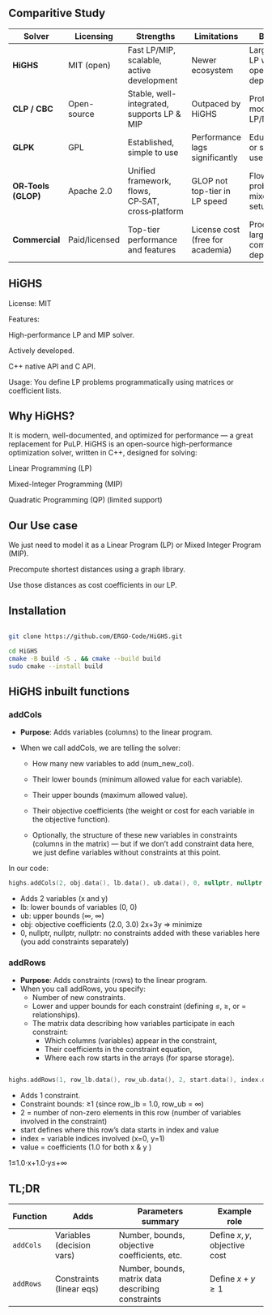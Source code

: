 ## Comparitive Study

| Solver              | Licensing     | Strengths                                        | Limitations                      | Best For                                       |
| ------------------- | ------------- | ------------------------------------------------ | -------------------------------- | ---------------------------------------------- |
| **HiGHS**           | MIT (open)    | Fast LP/MIP, scalable, active development        | Newer ecosystem                  | Large-scale LP with open-source dependency     |
| **CLP / CBC**       | Open-source   | Stable, well-integrated, supports LP & MIP       | Outpaced by HiGHS                | Prototyping, moderate LP/MIP tasks             |
| **GLPK**            | GPL           | Established, simple to use                       | Performance lags significantly   | Educational or simpler LP use cases            |
| **OR‑Tools (GLOP)** | Apache 2.0    | Unified framework, flows, CP‑SAT, cross‑platform | GLOP not top-tier in LP speed    | Flow/network problems and mixed-model setups   |
| **Commercial**      | Paid/licensed | Top-tier performance and features                | License cost (free for academia) | Production, large-scale, commercial deployment |


## HiGHS

License: MIT

Features:

High-performance LP and MIP solver.

Actively developed.

C++ native API and C API.

Usage: You define LP problems programmatically using matrices or coefficient lists.

## Why HiGHS?
It is modern, well-documented, and optimized for performance — a great replacement for PuLP.
HiGHS is an open-source high-performance optimization solver, written in C++, designed for solving:

Linear Programming (LP)

Mixed-Integer Programming (MIP)

Quadratic Programming (QP) (limited support)

## Our Use case
We just need to model it as a Linear Program (LP) or Mixed Integer Program (MIP).

Precompute shortest distances using a graph library.

Use those distances as cost coefficients in our LP.

## Installation
```bash

git clone https://github.com/ERGO-Code/HiGHS.git

cd HiGHS
cmake -B build -S . && cmake --build build
sudo cmake --install build
```


## HiGHS inbuilt functions

### addCols
- **Purpose**: Adds variables (columns) to the linear program.

- When we call addCols, we are telling the solver:

    - How many new variables to add (num_new_col).

    - Their lower bounds (minimum allowed value for each variable).

    - Their upper bounds (maximum allowed value).

    - Their objective coefficients (the weight or cost for each variable in the objective function).

    - Optionally, the structure of these new variables in constraints (columns in the matrix) — but if we don’t add constraint data here, we just define variables without constraints at this point.

In our code:
```cpp
highs.addCols(2, obj.data(), lb.data(), ub.data(), 0, nullptr, nullptr, nullptr);

```

- Adds 2 variables (x and y)
- lb: lower bounds of variables (0, 0)
- ub: upper bounds (∞, ∞)
- obj: objective coefficients (2.0, 3.0) 2x+3y => minimize
- 0, nullptr, nullptr, nullptr: no constraints added with these variables here (you add constraints separately)

### addRows
- **Purpose**: Adds constraints (rows) to the linear program.
- When you call addRows, you specify:
    - Number of new constraints.
    - Lower and upper bounds for each constraint (defining ≤, ≥, or = relationships).
    - The matrix data describing how variables participate in each constraint:
        - Which columns (variables) appear in the constraint,
        - Their coefficients in the constraint equation,
        - Where each row starts in the arrays (for sparse storage).

```cpp

highs.addRows(1, row_lb.data(), row_ub.data(), 2, start.data(), index.data(), value.data());
```
- Adds 1 constraint.
- Constraint bounds: ≥1 (since row_lb = 1.0, row_ub = ∞)
- 2 = number of non-zero elements in this row (number of variables involved in the constraint)
- start defines where this row’s data starts in index and value
- index = variable indices involved (x=0, y=1)
- value = coefficients (1.0 for both x & y )

1≤1.0⋅x+1.0⋅y≤+∞

## TL;DR
| Function  | Adds                      | Parameters summary                                 | Example role                 |
| --------- | ------------------------- | -------------------------------------------------- | ---------------------------- |
| `addCols` | Variables (decision vars) | Number, bounds, objective coefficients, etc.       | Define $x,y$, objective cost |
| `addRows` | Constraints (linear eqs)  | Number, bounds, matrix data describing constraints | Define $x + y \geq 1$        |
